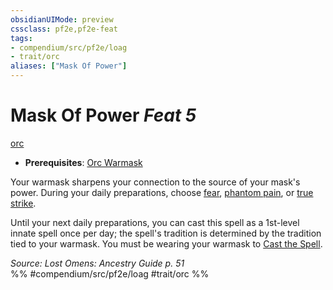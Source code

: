 ```yaml
---
obsidianUIMode: preview
cssclass: pf2e,pf2e-feat
tags:
- compendium/src/pf2e/loag
- trait/orc
aliases: ["Mask Of Power"]
---
```

# Mask Of Power  *Feat 5*  
[orc](rules/traits/orc.md "Orc Ancestry & Heritage Trait")  

- **Prerequisites**: [Orc Warmask](compendium/feats/orc-warmask-loag.md)

Your warmask sharpens your connection to the source of your mask's power. During your daily preparations, choose [fear](compendium/spells/fear.md), [phantom pain](compendium/spells/phantom-pain.md), or [true strike](compendium/spells/true-strike.md).

Until your next daily preparations, you can cast this spell as a 1st-level innate spell once per day; the spell's tradition is determined by the tradition tied to your warmask. You must be wearing your warmask to [Cast the Spell](rules/actions/cast-a-spell.md).

*Source: Lost Omens: Ancestry Guide p. 51*  
%% #compendium/src/pf2e/loag #trait/orc %%
